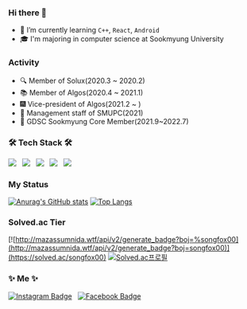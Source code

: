 ### Hi there 👋
- 🌱 I’m currently learning ```C++```, ```React```, ```Android```
- 🎓 I'm majoring in computer science at Sookmyung University

### Activity
- 🔍 Member of Solux(2020.3 ~ 2020.2)
- 📚 Member of Algos(2020.4 ~ 2021.1)
- 🎆 Vice-president of Algos(2021.2 ~ )
- 🎉 Management staff of SMUPC(2021)
- 📌 GDSC Sookmyung Core Member(2021.9~2022.7)

<h3><b>🛠 Tech Stack 🛠</b></h3>

<img src="https://img.shields.io/badge/Python-3776AB?style=flat-square&logo=Python&logoColor=white"/></a > &nbsp;
<img src="https://img.shields.io/badge/C-A8B9CC?style=flat-square&logo=C&logoColor=white"/></a > &nbsp;
<img src="https://img.shields.io/badge/C++-00599C?style=flat-square&logo=C%2B%2B&logoColor=white"/></a> &nbsp;
<img src="https://img.shields.io/badge/Node.js-339933?style=flat-square&logo=Node.js&logoColor=white"/></a> &nbsp;
<img src="https://img.shields.io/badge/Java-007396?style=flat-square&logo=Java&logoColor=white"/></a > &nbsp;

### My Status
[![Anurag's GitHub stats](https://github-readme-stats.vercel.app/api?username=songfox00&show_icons=true&theme=dracula)](https://github.com/anuraghazra/github-readme-stats)
[![Top Langs](https://github-readme-stats.vercel.app/api/top-langs/?username=songfox00&layout=compact&theme=dracula)](https://github.com/anuraghazra/github-readme-stats)

### Solved.ac Tier
[![http://mazassumnida.wtf/api/v2/generate_badge?boj=%songfox00](http://mazassumnida.wtf/api/v2/generate_badge?boj=songfox00)](https://solved.ac/songfox00)
[![Solved.ac프로필](http://mazassumnida.wtf/api/generate_badge?boj=songfox00)](https://solved.ac/songfox00)

<h3><b>✨ Me ✨</b></h3>

<!--[![Gmail Badge](https://img.shields.io/badge/Gmail-d14836?style=flat-square&logo=Gmail&logoColor=white&link=mailto:songfox00@gmail.com)](mailto:songfox00@gmail.com) &nbsp;-->
[![Instagram Badge](https://img.shields.io/badge/Instagram-E4405F?style=flat-square&logo=Instagram&logoColor=white&link=https://www.instagram.com/hyemzzi_s)](https://www.instagram.com/hyemzzi_s) &nbsp;
[![Facebook Badge](https://img.shields.io/badge/facebook-1877f2?style=flat-square&logo=facebook&logoColor=white&link=https://www.facebook.com/songfox00)](https://www.facebook.com/songfox00) &nbsp;
<!--[![Tech Blog Badge](http://img.shields.io/badge/-Tech%20blog-black?style=flat-square&logo=github&link=https://hyemzzi.tistory.com/)](https://hyemzzi.tistory.com/) -->
